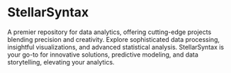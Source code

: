 # StellarSyntax
A premier repository for data analytics, offering cutting-edge projects blending precision and creativity. Explore sophisticated data processing, insightful visualizations, and advanced statistical analysis. StellarSyntax is your go-to for innovative solutions, predictive modeling, and data storytelling, elevating your analytics. 
